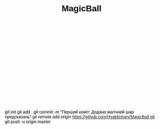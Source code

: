 # MagicBall
git init
git add .
git commit -m "Перший коміт: Додано магічний шар предсказань"
git remote add origin https://github.com/Hyakkimary/MagicBall.git
git push -u origin master

<!DOCTYPE html>
<html lang="en">
<head>
    <meta charset="UTF-8">
    <meta name="viewport" content="width=device-width, initial-scale=1.0">
    <title>Магічний Шар Предсказань</title>
    <style>
        body {
            background-image: url(/Users/HomePC/Desktop/Magic%20ball/Space.jpg);
            background-size: cover;
            background-position: center;
            color: black;
            font-family: Arial, sans-serif;
            display: flex;
            align-items: center;
            justify-content: center;
            height: 100vh;
            margin: 0;
            flex-direction: column;
        }

        #question {
            margin-bottom: 20px;
            padding: 5px;
            width: 80%;
            box-sizing: border-box;
        }

        #magicBall {
            width: 600px;
            height: 600px;
            background-image: url(/Users/HomePC/Desktop/Magic%20ball/Magic-Ball.png);
            background-size: cover;
            background-position: center;
            display: flex;
            align-items: center;
            justify-content: center;
            flex-direction: column;
            text-align: center;
            cursor: pointer;
        }

        #answer {
            margin-top: 20px;
        }
    </style>
</head>
<body>
    <div id="question">
        <p>Задайте своє питання магічному шару</p>
        <input type="text" id="userQuestion" placeholder="Ваше питання...">
    </div>

    <div id="magicBall" onclick="shakeMagicBall()">
        <p id="answer"></p>
    </div>

    <script>
        const answers = [
            "Безперспективно",
            "Так",
            "Ні",
            "Спробуйте пізніше",
            "Це велика можливість",
            "Важко сказати",
        ];

        function getRandomAnswer() {
            const randomIndex = Math.floor(Math.random() * answers.length);
            return answers[randomIndex];
        }

        function shakeMagicBall() {
            const question = document.getElementById("userQuestion").value;
            const answer = getRandomAnswer();

            document.getElementById("answer").innerText = `Питання: ${question}\nВідповідь: ${answer}`;
        }
    </script>
</body>
</html>

